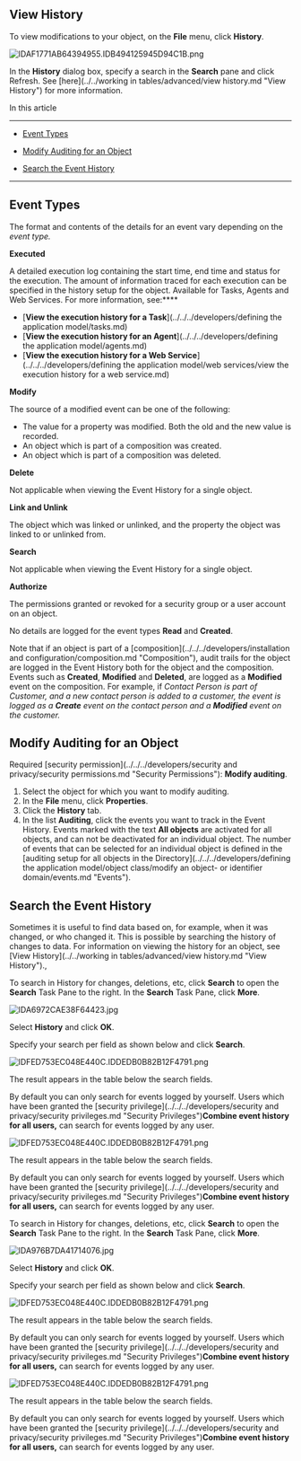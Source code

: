 ## View History

To view modifications to your object, on the **File** menu, click **History**.

![IDAF1771AB64394955.IDB494125945D94C1B.png](media/IDAF1771AB64394955.IDB494125945D94C1B.png)

In the **History** dialog box, specify a search in the **Search** pane and click Refresh. See [here](../../working in tables/advanced/view history.md "View History") for more information.

In this article

* * *

*   [Event Types](#event-types)

*   [Modify Auditing for an Object](#modify-auditing-for-an-object)

*   [Search the Event History](#search-the-event-history)

* * *

## Event Types

The format and contents of the details for an event vary depending on the <span style="FONT-STYLE: italic">event type.

**Executed**

A detailed execution log containing the start time, end time and status for the execution. The amount of information traced for each execution can be specified in the history setup for the object. Available for Tasks, Agents and Web Services. For more information, see:****

*   [**View the execution history for a Task**](../../../developers/defining the application model/tasks.md)
*   [**View the execution history for an Agent**](../../../developers/defining the application model/agents.md)
*   [**View the execution history for a Web Service**](../../../developers/defining the application model/web services/view the execution history for a web service.md)

**Modify**

The source of a modified event can be one of the following:

*   The value for a property was modified. Both the old and the new value is recorded.
*   An object which is part of a composition was created.
*   An object which is part of a composition was deleted.

**Delete**

Not applicable when viewing the Event History for a single object.

**Link and Unlink**

The object which was linked or unlinked, and the property the object was linked to or unlinked from.

**Search**

Not applicable when viewing the Event History for a single object.

**Authorize**

The permissions granted or revoked for a security group or a user account on an object.

No details are logged for the event types **Read** and **Created**.

Note that if an object is part of a [composition](../../../developers/installation and configuration/composition.md "Composition"), audit trails for the object are logged in the Event History both for the object and the composition. Events such as **Created**, **Modified** and **Deleted**, are logged as a **Modified** event on the composition. For example, if <span style="FONT-STYLE: italic">Contact Person is part of <span style="FONT-STYLE: italic">Customer, and a new <span style="FONT-STYLE: italic">contact person is added to a <span style="FONT-STYLE: italic">customer, the event is logged as a **Create** event on the <span style="FONT-STYLE: italic">contact person and a **Modified** event on the <span style="FONT-STYLE: italic">customer.



## Modify Auditing for an Object

Required [security permission](../../../developers/security and privacy/security permissions.md "Security Permissions"): **Modify auditing**.

1.  Select the object for which you want to modify auditing.
2.  In the **File** menu, click **Properties**.
3.  Click the **History** tab.
4.  In the list **Auditing**, click the events you want to track in the Event History. Events marked with the text **All objects** are activated for all objects, and can not be deactivated for an individual object. The number of events that can be selected for an individual object is defined in the [auditing setup for all objects in the Directory](../../../developers/defining the application model/object class/modify an object- or identifier domain/events.md "Events").



## Search the Event History

Sometimes it is useful to find data based on, for example, when it was changed, or who changed it. This is possible by searching the history of changes to data. For information on viewing the history for an object, see [View History](../../working in tables/advanced/view history.md "View History").,

 To search in History for changes, deletions, etc, click **Search** to open the **Search** Task Pane to the right. In the **Search** Task Pane, click **More**.

![IDA6972CAE38F64423.jpg](media/IDA6972CAE38F64423.jpg)

Select **History** and click **OK**.

Specify your search per field as shown below and click **Search**.

 ![IDFED753EC048E440C.IDDEDB0B82B12F4791.png](media/IDFED753EC048E440C.IDDEDB0B82B12F4791.png)

The result appears in the table below the search fields.

By default you can only search for events logged by yourself. Users which have been granted the [security privilege](../../../developers/security and privacy/security privileges.md "Security Privileges")**Combine event history for all users,** can search for events logged by any user.

![IDFED753EC048E440C.IDDEDB0B82B12F4791.png](media/4e5afa1ef32646e284ae7810258e257d.png)

The result appears in the table below the search fields.

By default you can only search for events logged by yourself. Users which have been granted the [security privilege](../../../developers/security and privacy/security privileges.md "Security Privileges")**Combine event history for all users,** can search for events logged by any user.

To search in History for changes, deletions, etc, click **Search** to open the **Search** Task Pane to the right. In the **Search** Task Pane, click **More**.

![IDA976B7DA41714076.jpg](media/IDA976B7DA41714076.jpg)

Select **History** and click **OK**.

Specify your search per field as shown below and click **Search**.

 ![IDFED753EC048E440C.IDDEDB0B82B12F4791.png](media/6ef0904eaf2a4a55bb6943ca7621302e.png)

The result appears in the table below the search fields.

By default you can only search for events logged by yourself. Users which have been granted the [security privilege](../../../developers/security and privacy/security privileges.md "Security Privileges")**Combine event history for all users,** can search for events logged by any user.

![IDFED753EC048E440C.IDDEDB0B82B12F4791.png](media/be6b98316e3c400eb82c2478cae9766f.png)

The result appears in the table below the search fields.

By default you can only search for events logged by yourself. Users which have been granted the [security privilege](../../../developers/security and privacy/security privileges.md "Security Privileges")**Combine event history for all users,** can search for events logged by any user.